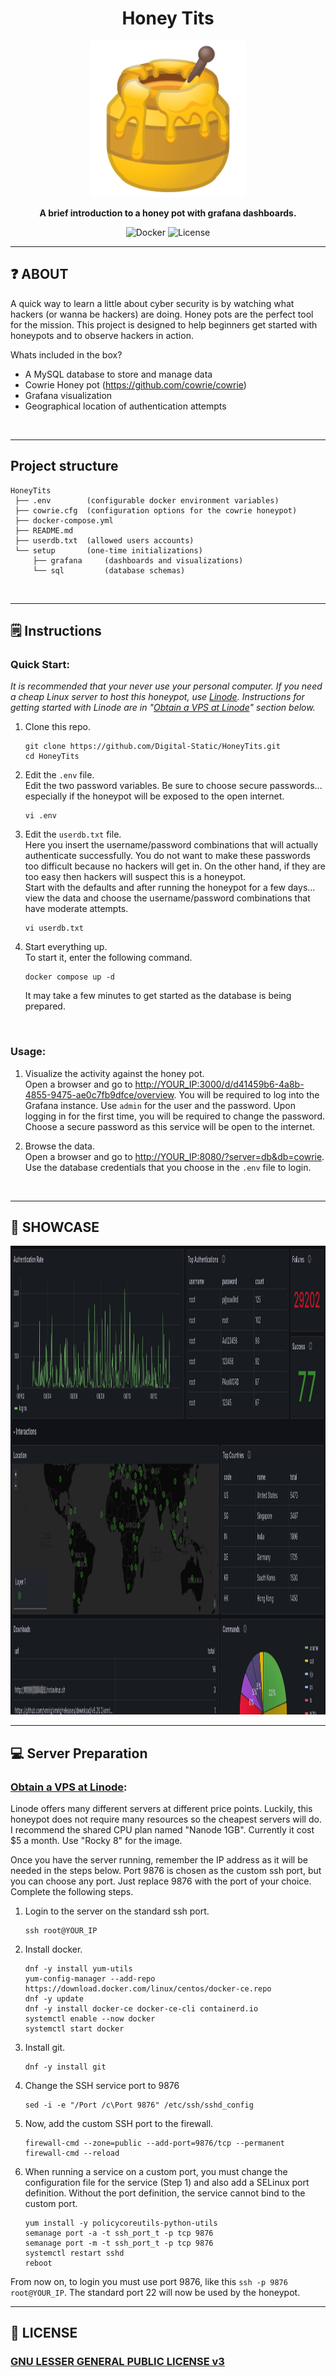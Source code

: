 <div align='center'>
    <h1><b>Honey Tits</b></h1>
    <img src='honey-pot.png' height='250' />
    <p><b>A brief introduction to a honey pot with grafana dashboards.</b></p>

![Docker](https://badgen.net/badge/Docker/24.0.0/cyan?)
![License](https://img.shields.io/badge/License-LGPL_v3-blue.svg)
</div>

---
## &#10067; **ABOUT**

A quick way to learn a little about cyber security is by watching what hackers (or wanna be hackers) are doing.  Honey pots are the perfect tool for the mission.  This project is designed to help beginners get started with honeypots and to observe hackers in action.

Whats included in the box?

- A MySQL database to store and manage data
- Cowrie Honey pot (https://github.com/cowrie/cowrie)
- Grafana visualization
- Geographical location of authentication attempts
<br />

---
## Project structure
```
HoneyTits
 ├── .env        (configurable docker environment variables)
 ├── cowrie.cfg  (configuration options for the cowrie honeypot)
 ├── docker-compose.yml 
 ├── README.md
 ├── userdb.txt  (allowed users accounts)
 └── setup       (one-time initializations)
     ├── grafana     (dashboards and visualizations)
     └── sql         (database schemas)
```
<br />

---
## &#128466;&#65039; **Instructions**

### Quick Start:

*It is recommended that your never use your personal computer. If you need a cheap Linux server to host this honeypot, use [Linode](https://www.linode.com).  Instructions for getting started with Linode are in "[Obtain a VPS at Linode](#Obtain-a-VPS-at-Linode)" section below.*

1. Clone this repo.
   ```
   git clone https://github.com/Digital-Static/HoneyTits.git
   cd HoneyTits
   ```

2. Edit the `.env` file.<br>Edit the two password variables.  Be sure to choose secure passwords... especially if the honeypot will be exposed to the open internet.
   ```
   vi .env
   ```

3. Edit the `userdb.txt` file.<br>Here you insert the username/password combinations that will actually authenticate successfully.  You do not want to make these passwords too difficult because no hackers will get in.  On the other hand, if they are too easy then hackers will suspect this is a honeypot.<br>Start with the defaults and after running the honeypot for a few days... view the data and choose the username/password combinations that have moderate attempts. 
   ```
   vi userdb.txt
   ```

4. Start everything up.<br>To start it, enter the following command.
   ```
   docker compose up -d
   ```
   It may take a few minutes to get started as the database is being prepared.
<br />

### Usage:

1. Visualize the activity against the honey pot.<br>Open a browser and go to [http://YOUR_IP:3000/d/d41459b6-4a8b-4855-9475-ae0c7fb9dfce/overview](http://YOUR_IP:3000/d/d41459b6-4a8b-4855-9475-ae0c7fb9dfce/overview).  You will be required to log into the Grafana instance.  Use `admin` for the user and the password.  Upon logging in for the first time, you will be required to change the password.  Choose a secure password as this service will be open to the internet.

2. Browse the data.<br>Open a browser and go to [http://YOUR_IP:8080/?server=db&db=cowrie](http://YOUR_IP:8080/?server=db&db=cowrie).  Use the database credentials that you choose in the `.env` file to login.
<br />

---
## 🔎 **SHOWCASE**

<img src='screenshot.png' height='750' />
<br />

---
## &#128187; **Server Preparation**

### [Obtain a VPS at Linode](https://www.linode.com/):
Linode offers many different servers at different price points.  Luckily, this honeypot does not require many resources so the cheapest servers will do.
I recommend the shared CPU plan named "Nanode 1GB". Currently it cost $5 a month.  Use "Rocky 8" for the image.

Once you have the server running, remember the IP address as it will be needed in the steps below.  Port 9876 is chosen as the custom ssh port, but you can choose any port.  Just replace 9876 with the port of your choice.<br>
Complete the following steps.

1. Login to the server on the standard ssh port.
   ```
   ssh root@YOUR_IP
   ```

2. Install docker.
   ```
   dnf -y install yum-utils
   yum-config-manager --add-repo https://download.docker.com/linux/centos/docker-ce.repo
   dnf -y update
   dnf -y install docker-ce docker-ce-cli containerd.io
   systemctl enable --now docker
   systemctl start docker
   ```

3. Install git.
   ```
   dnf -y install git
   ```

4. Change the SSH service port to 9876
   ```
   sed -i -e "/Port /c\Port 9876" /etc/ssh/sshd_config
   ```

5. Now, add the custom SSH port to the firewall.
   ```
   firewall-cmd --zone=public --add-port=9876/tcp --permanent
   firewall-cmd --reload
   ```

6. When running a service on a custom port, you must change the configuration file for the service (Step 1) and also add a SELinux port definition. Without the port definition, the service cannot bind to the custom port.
   ``` 
   yum install -y policycoreutils-python-utils
   semanage port -a -t ssh_port_t -p tcp 9876
   semanage port -m -t ssh_port_t -p tcp 9876
   systemctl restart sshd
   reboot
   ```

From now on, to login you must use port 9876, like this `ssh -p 9876 root@YOUR_IP`.  The standard port 22 will now be used by the honeypot.
<br />

---

## 📎 **LICENSE**

### [**GNU LESSER GENERAL PUBLIC LICENSE v3**](https://www.gnu.org/licenses/lgpl-3.0.en.html)
